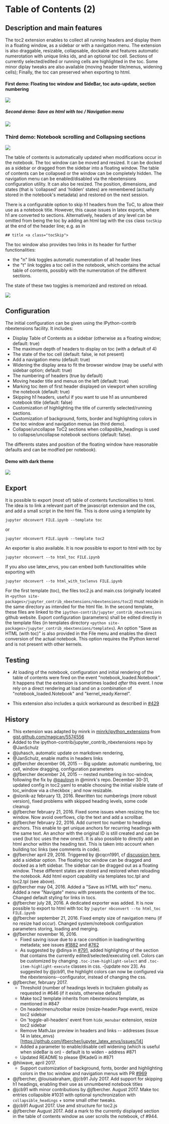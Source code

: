 # Table of Contents (2)

## Description and main features

The toc2 extension enables to collect all running headers and display them in a floating window, as a sidebar or with a navigation menu. The extension is also draggable, resizable, collapsable, dockable and features automatic numerotation with unique links ids, and an optional toc cell. Sections of currently selected/edited or running cells are highlighted in the toc. Some minor diplay tweaks are also available (moving header tile/menus, widening cells); Finally, the toc can preserved when exporting to html.

#### First demo: Floating toc window and SideBar, toc auto-update, section numbering
![](demo.gif)

##### Second demo: Save as html with toc / Navigation menu
![](demo2.gif)

### Third demo: Notebook scrolling and Collapsing sections
![](https://user-images.githubusercontent.com/7596356/29540207-a3d892fe-86cd-11e7-8476-54c79d9f8d7c.gif)

The table of contents is automatically updated when modifications occur in the notebook. The toc window can be moved and resized. It can be docked as a sidebar or dragged from the sidebar into a floating window. The table of contents can be collapsed or the window can be completely hidden. The navigation menu can be enabled/disabled via the nbextensions configuration utility. It can also be resized. The position, dimensions, and states (that is 'collapsed' and 'hidden' states) are remembered (actually stored in the notebook's metadata) and restored on the next session.

There is a configurable option to skip h1 headers from the ToC, to allow their use as a notebook
title. However, this cause issues in latex exports, where h1 are converted to sections.
Alternatively, headers of any level can be omitted from being the toc by adding an html tag with the
css class `tocSkip` at the end of the header line; e.g. as in

```
## title <a class="tocSkip">
```

The toc window also provides two links in its header for further functionalities:

- the "n" link toggles automatic numerotation of all header lines
- the "t" link toggles a toc cell in the notebook, which contains the actual table of contents, possibly with the numerotation of the different sections. 

The state of these two toggles is memorized and restored on reload. 

![](image.png) 

## Configuration
The initial configuration can be given using the IPython-contrib nbextensions facility. It includes:

- Display Table of Contents as a sidebar (otherwise as a floating window; default: true) 
- The maximum depth of headers to display on toc (with a default of 4)
- The state of the toc cell (default: false, ie not present)
- Add a navigation menu (default: true)
- Widening the display area to fit the browser window (may be useful with sidebar option; default: true)    
- The numbering of headers (true by default)
- Moving header title and menus on the left (default: true)
- Marking toc item of first header displayed on viewport when scrolling the notebook (default: true)    
- Skipping h1 headers, useful if you want to use h1 as unnumbered notebook title (default: false)
- Customization of highlighting the title of currently selected/running sections.  
- Customization of background, fonts, border and highlighting colors in the toc window and navigation menus (as third demo).
- Collapse/uncollapse ToC2 sections when collapsible_headings is used to collapse/uncollapse notebook sections (default: false).

The differents states and position of the floating window have reasonable defaults and can be modfied per notebook). 

#### Demo with dark theme
![](demo_dark.png) 

## Export
It is possible to export (most of) table of contents functionalities to html. The idea is to link a relevant part of the javascript
extension and the css, and add a small script in the html file. This is done using a template by
```
jupyter nbconvert FILE.ipynb --template toc
```
or 
```
jupyter nbconvert FILE.ipynb --template toc2
```
An exporter is also available. It is now possible to export to html with toc by 
```
jupyter nbconvert --to html_toc FILE.ipynb 
```
If you also use latex_envs, you can embed both functionalities while exporting with 
```
jupyter nbconvert --to html_with_toclenvs FILE.ipynb 
```

For the first template (toc), the files toc2.js and main.css (originally located in `<python site-packages>/jupyter_contrib_nbextensions/nbextensions/toc2`)
must reside in the same directory as intended for the html file.
In the second template, these files are linked to the
`ipython-contrib/jupyter_contrib_nbextensions` github website.
Export configuration (parameters) shall be edited directly in the template
files (in templates directory `<python site-packages>/jupyter_contrib_nbextensions/templates`).
An option "Save as HTML (with toc)" is also provided in the File menu and
enables the direct conversion of the actual notebook.
This option requires the IPython kernel and is not present with other kernels.

 
## Testing 
- At loading of the notebook, configuration and initial rendering of the table of contents were fired on the event "notebook_loaded.Notebook". It happens that the extension is sometimes loaded *after* this event. I now rely  on a direct rendering at load and on a combination of  "notebook_loaded.Notebook" and "kernel_ready.Kernel". 

- This extension also includes a quick workaround as described in [#429](https://github.com/ipython-contrib/jupyter_contrib_nbextensions/pull/429)

## History

- This extension was adapted by minrk in [minrk/ipython_extensions](https://github.com/minrk/ipython_extensions)
  from [gist.github.com/magican/5574556](https://gist.github.com/magican/5574556)
- Added to the ipython-contrib/jupyter_contrib_nbextensions repo by @JanSchulz
- @juhasch, automatic update on markdown rendering, 
- @JanSchulz, enable maths in headers links
- @jfbercher december 06, 2015 -- Big update: automatic numbering, toc cell, window dragging, configuration parameters
- @jfbercher december 24, 2015 -- nested numbering in toc-window, following the fix by [@paulovn](https://github.com/minrk/ipython_extensions/pull/53) in @minrk's repo. December 30-31, updated config in toc2.yaml to enable choosing the initial visible state of toc_window via a checkbox ; and now resizable. 
- @slonik-az february 13, 2016. Rewritten toc numberings (more robust version), fixed problems with skipped heading levels, some code cleanup
- @jfbercher february 21, 2016. Fixed some issues when resizing the toc window. Now avoid overflows, clip the text and add a scrollbar. 
- @jfbercher february 22, 2016. Add current toc number to headings anchors. This enable to get unique anchors for recurring headings with the same text. An anchor with the original ID is still created and can be used (but toc uses the new ones!). It is also possible to directly add an html anchor within the heading text. This is taken into account when building toc links (see comments in code). 
- @jfbercher april 29, 2016. Triggered by @cqcn1991, cf [discussion here](https://github.com/ipython-contrib/jupyter_contrib_nbextensions/issues/532),  add a sidebar option. The floating toc window can be dragged and docked as a left sidebar. The sidebar can be dragged out as a floating window. These different states are stored and restored when reloading the notebook. Add html export capability via templates toc.tpl and toc2.tpl (see above).
- @jfbercher may 04, 2016. Added a "Save as HTML with toc" menu. Added a new "Navigate" menu with presents the contents of the toc. Changed default styling for links in tocs. 
- @jfbercher july 28, 2016. A dedicated exporter was added.  It is now possible to export to html with toc by  `jupyter nbconvert --to html_toc FILE.ipynb`
- @jfbercher september 21, 2016. Fixed empty size of navigation menu (if no resize had occur). Changed system/notebook configuration parameters storing, loading and merging.
- @jfbercher november 16, 2016. 
     - Fixed saving issue due to a race condition in loading/writing metadata; see issues [#1882](https://github.com/jupyter/notebook/issues/1882#issuecomment-260671282) and [#762](https://github.com/ipython-contrib/jupyter_contrib_nbextensions/issues/762)
     - As suggested by @dinya in [#791](https://github.com/ipython-contrib/jupyter_contrib_nbextensions/issues/791), added highlighting of the section that contains the currently edited/selected/executing cell. Colors can be customized by changing `.toc-item-highlight-select` and `.toc-item-highlight-execute` classes in css. 
     -[update nov 23]. As suggested by @jcb91, the highlight colors can now be configured via the nbextensions--configurator, instead of changing the css.  
- @jfbercher, february 2017.
     - Threshold (number of headings levels in toc)taken globally as requested in #646 (if it exists, otherwise default)
     - Make toc2 template inherits from nbextensions template, as mentioned in #847
     - On header/menu/toolbar resize (resize-header.Page event), resize toc2 sidebar  
     - On 'toggle-all-headers' event from `hide_menubar` extension, resize toc2 sidebar
     - Remove MathJax preview in headers and links -- addresses (issue 14 in latex_envs)[https://github.com/jfbercher/jupyter_latex_envs/issues/14]
     - Added a parameter to enable/disable cell widening (which is useful when sideBar is on) - default is to widen - address #871
     - Updated README to please @KadeG in #871
- @hiiwave, april 2017.
     - Support customization of background, fonts, border and highlighting colors in the toc window and navigation menus with PR [#969](https://github.com/ipython-contrib/jupyter_contrib_nbextensions/pull/969)
- @jfbercher, @louisabraham, @jcb91 July 2017. Add support for skipping h1
  headings, enabling their use as unnumbered notebook titles
- @jcb91 with minor contributions by @jfbercher. August 2017. Make toc entries collapsible #1031 with optional synchronization with `collapsible_headings` + some small other tweaks. 
- @jcb91 August 2017. Use amd structure for toc2.js 
- @jfbercher August 2017. Add a mark to the currently displayed section in the table of contents window as user scrolls the notebook, cf #944. 
